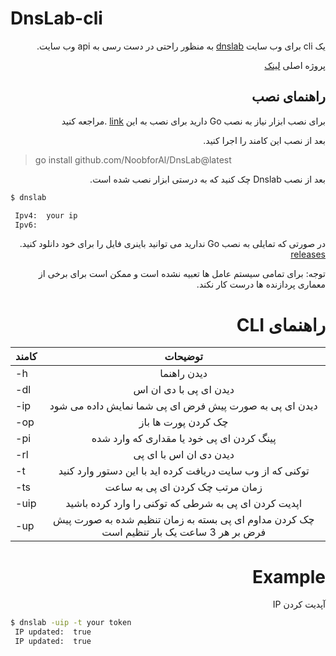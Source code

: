 # DnsLab-cli

<div dir="rtl">

یک cli برای وب سایت [dnslab](dnslab.ir) به منظور راحتی در دست رسی به api وب سایت.

پروژه اصلی [لینک](https://github.com/AkbarAsghari/DNSLab-WebSite)

## راهنمای نصب

برای نصب ابزار نیاز به نصب Go
دارید برای نصب به این [link](https://go.dev/doc/install) .مراجعه کنید

بعد از نصب این کامند را اجرا کنید.

<div dir="ltr">

> go install github.com/NoobforAl/DnsLab@latest

</div>

بعد از نصب Dnslab
چک کنید که به درستی ابزار نصب شده است.

<div dir="ltr">

```bash
$ dnslab

 Ipv4:  your ip
 Ipv6:
```

</div>

در صورتی که تمایلی به نصب Go
ندارید می توانید باینری فایل را برای خود دانلود کنید.
[releases](https://github.com/NoobforAl/DnsLab/releases)

توجه: برای تمامی سیستم عامل ها تعبیه نشده است
و ممکن است برای برخی از معماری پردازنده ها درست کار نکند.

# راهنمای CLI

<div dir="ltr">

| کامند |                                         توضیحات                                          |
| ----- | :--------------------------------------------------------------------------------------: |
| -h    |                                       دیدن راهنما                                        |
| -dl   |                                  دیدن ای پی با دی ان اس                                  |
| -ip   |                  دیدن ای پی به صورت پیش فرض ای پی شما نمایش داده می شود                  |
| -op   |                                   چک کردن پورت ها باز                                    |
| -pi   |                        پینگ کردن ای پی خود یا مقداری که وارد شده                         |
| -rl   |                                  دیدن دی ان اس با ای پی                                  |
| -t    |                توکنی که از وب سایت دریافت کرده اید با این دستور وارد کنید                |
| -ts   |                             زمان مرتب چک کردن ای پی به ساعت                              |
| -uip  |                   اپدیت کردن ای پی به شرطی که توکنی را وارد کرده باشید                   |
| -up   | چک کردن مداوم ای پی بسته به زمان تنظیم شده به صورت پیش فرض بر هر 3 ساعت یک بار تنظیم است |

</div>

# Example

آپدیت کردن IP

<div dir="ltr">

```bash
$ dnslab -uip -t your token
 IP updated:  true
 IP updated:  true
```

</div>

</div>
